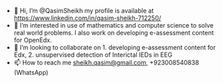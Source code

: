 - 👋 Hi, I’m @QasimSheikh my profile is available at https://www.linkedin.com/in/qasim-sheikh-712250/
- 👀 I’m interested in use of mathematics and computer science to solve real world problems.  I also work on developing e-assessment content for OpenEdx.  
- 💞️ I’m looking to collaborate on 
       1.  developing e-assessment content for Edx,
       2.  unsupervised detection of Interictal IEDs in EEG
- 📫 How to reach me sheikh.qasim@gmail.com, +923008540838 (WhatsApp)

<!---
QasimSheikh/QasimSheikh is a ✨ special ✨ repository because its `README.md` (this file) appears on your GitHub profile.
You can click the Preview link to take a look at your changes.
--->
